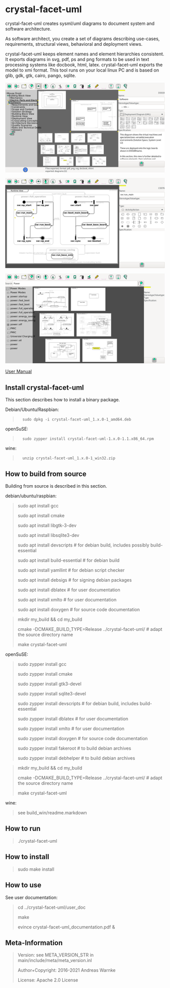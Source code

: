 
crystal-facet-uml
=============

<!-- What is it? -->
crystal-facet-uml creates sysml/uml diagrams to document system and software architecture.

<!-- For Whom? What can one do with it? Why does it help? -->
As software architect, you create a set of diagrams describing
use-cases, requirements, structural views, behavioral and deployment views.

<!-- How does the tool solve the task? What is the data flow? Is it interoperable? input/output formats. required Environment? -->
crystal-facet-uml keeps element names and element hierarchies consistent.
It exports diagrams in svg, pdf, ps and png formats
to be used in text processing systems like docbook, html, latex.
crystal-facet-uml exports the model to xmi format.
This tool runs on your local linux PC and is based on glib, gdk, gtk, cairo, pango, sqlite.

![ScreenShot](user_doc/doc/screenshot_1.png)

![ScreenShot](user_doc/doc/screenshot_2.png)

![ScreenShot](user_doc/doc/screenshot_3.png)


[User Manual](user_doc/crystal-facet-uml_documentation.pdf)

Install crystal-facet-uml
-----------

This section describes how to install a binary package.

Debian/Ubuntu/Raspbian:

>       sudo dpkg -i crystal-facet-uml_1.x.0-1_amd64.deb

openSuSE:

>       sudo zypper install crystal-facet-uml-1.x.0-1.1.x86_64.rpm

wine:

>       unzip crystal-facet-uml_1.x.0-1_win32.zip

How to build from source
-----------

Building from source is described in this section.


debian/ubuntu/raspbian:

> sudo apt install gcc
>
> sudo apt install cmake
>
> sudo apt install libgtk-3-dev
>
> sudo apt install libsqlite3-dev
>
> sudo apt install devscripts  # for debian build, includes possibly build-essential
>
> sudo apt install build-essential  # for debian build
>
> sudo apt install yamllint    # for debian script checker
>
> sudo apt install debsigs     # for signing debian packages
>
> sudo apt install dblatex     # for user documentation
>
> sudo apt install xmlto       # for user documentation
>
> sudo apt install doxygen     # for source code documentation


> mkdir my_build && cd my_build
>
> cmake -DCMAKE_BUILD_TYPE=Release ../crystal-facet-uml/       # adapt the source directory name
>
> make crystal-facet-uml


openSuSE:

> sudo zypper install gcc
>
> sudo zypper install cmake
>
> sudo zypper install gtk3-devel
>
> sudo zypper install sqlite3-devel
>
> sudo zypper install devscripts  # for debian build, includes build-essential
>
> sudo zypper install dblatex     # for user documentation
>
> sudo zypper install xmlto       # for user documentation
>
> sudo zypper install doxygen     # for source code documentation
>
> sudo zypper install fakeroot    # to build debian archives
>
> sudo zypper install debhelper   # to build debian archives


> mkdir my_build && cd my_build
>
> cmake -DCMAKE_BUILD_TYPE=Release ../crystal-facet-uml/       # adapt the source directory name
>
> make crystal-facet-uml


wine:

> see build_win/readme.markdown


How to run
-----------

> ./crystal-facet-uml

How to install
-----------

> sudo make install

How to use
-----------

See user documentation:

> cd ../crystal-facet-uml/user_doc
>
> make
>
> evince crystal-facet-uml_documentation.pdf &

Meta-Information
-----------

> Version: see META_VERSION_STR in main/include/meta/meta_version.inl
>
> Author+Copyright: 2016-2021 Andreas Warnke
>
> License: Apache 2.0 License
